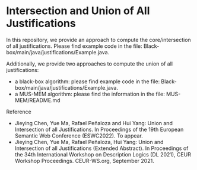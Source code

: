 # Intersection and Union of All Justifications

In this repository, we provide an approach to compute the core/intersection of all justifications. Please find example code in the file: Black-box/main/java/justifications/Example.java.

Additionally, we provide two approaches to compute the union of all justifications:
- a black-box algorithm: please find example code in the file: Black-box/main/java/justifications/Example.java.
- a MUS-MEM algorithm: please find the information in the file: MUS-MEM/README.md

Reference
- Jieying Chen, Yue Ma, Rafael Peñaloza and Hui Yang: Union and Intersection of all Justifications. In Proceedings of the 19th European Semantic Web Conference (ESWC2022). To appear.
- Jieying Chen, Yue Ma, Rafael Peñaloza, Hui Yang: Union and Intersection of all Justifications (Extended Abstract). In Proceedings of the 34th International Workshop on Description Logics (DL 2021), CEUR Workshop Proceedings. CEUR-WS.org, September 2021. 
